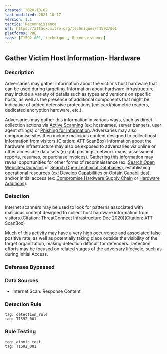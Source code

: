 ```yaml
---
created: 2020-10-02
last_modified: 2021-10-17
version: 1.1
tactics: Reconnaissance
url: https://attack.mitre.org/techniques/T1592/001
platforms: PRE
tags: [T1592_001, techniques, Reconnaissance]
---
```


## Gather Victim Host Information- Hardware

### Description

Adversaries may gather information about the victim's host hardware that can be used during targeting. Information about hardware infrastructure may include a variety of details such as types and versions on specific hosts, as well as the presence of additional components that might be indicative of added defensive protections (ex: card/biometric readers, dedicated encryption hardware, etc.).

Adversaries may gather this information in various ways, such as direct collection actions via [Active Scanning](https://attack.mitre.org/techniques/T1595) (ex: hostnames, server banners, user agent strings) or [Phishing for Information](https://attack.mitre.org/techniques/T1598). Adversaries may also compromise sites then include malicious content designed to collect host information from visitors.(Citation: ATT ScanBox) Information about the hardware infrastructure may also be exposed to adversaries via online or other accessible data sets (ex: job postings, network maps, assessment reports, resumes, or purchase invoices). Gathering this information may reveal opportunities for other forms of reconnaissance (ex: [Search Open Websites/Domains](https://attack.mitre.org/techniques/T1593) or [Search Open Technical Databases](https://attack.mitre.org/techniques/T1596)), establishing operational resources (ex: [Develop Capabilities](https://attack.mitre.org/techniques/T1587) or [Obtain Capabilities](https://attack.mitre.org/techniques/T1588)), and/or initial access (ex: [Compromise Hardware Supply Chain](https://attack.mitre.org/techniques/T1195/003) or [Hardware Additions](https://attack.mitre.org/techniques/T1200)).

### Detection

Internet scanners may be used to look for patterns associated with malicious content designed to collect host hardware information from visitors.(Citation: ThreatConnect Infrastructure Dec 2020)(Citation: ATT ScanBox)

Much of this activity may have a very high occurrence and associated false positive rate, as well as potentially taking place outside the visibility of the target organization, making detection difficult for defenders. Detection efforts may be focused on related stages of the adversary lifecycle, such as during Initial Access.

### Defenses Bypassed



### Data Sources

  - Internet Scan: Response Content
### Detection Rule

```query
tag: detection_rule
tag: T1592_001
```

### Rule Testing

```query
tag: atomic_test
tag: T1592_001
```

